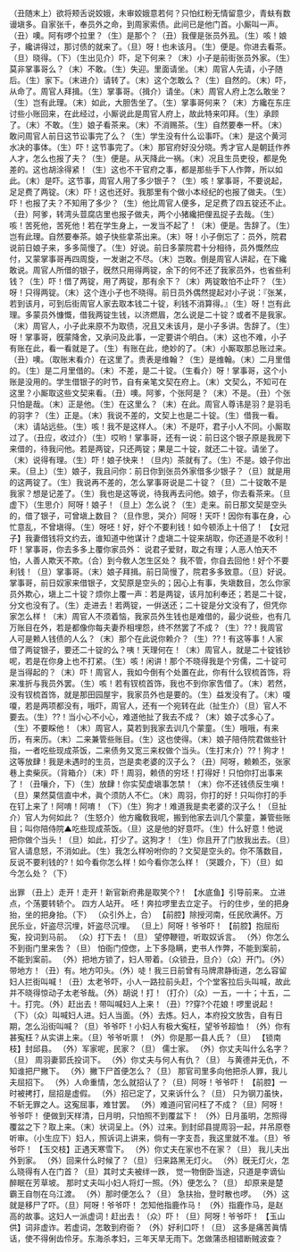 <!-- { "loadSidebar": true } -->
（丑随末上）欲将颊舌说姣娥，未审姣娥意若何？只怕红粉无情留意少，青蚨有数谩塡多。自家张千，奉员外之命，到周家索债。此间已是他门首。小厮叫一声。（丑）噢。阿有啰个拉里？（生）是那个？（丑）我俚是张员外厾。（生）咳！娘子，纔讲得过，那讨债的就来了。（旦）呀！也未该月。（生）便是。你进去看茶。（旦）晓得。（下）（生出见介）吓，足下何来？（末）小子是前街张员外家。（生）莫非掌事哥么？（末）不敢。（生）失迎。里面请坐。（末）周官人先请，小子随后。（生）家下。（末进介）请转了。（末）这个怎敢么？（生）自然的。（末）吓，从命了。周官人拜揖。（生）掌事哥。（揖介）请坐。（末）周官人府上怎么敢坐？（生）岂有此理。（末）如此，大胆吿坐了。（生）掌事哥何来？（末）方纔在东庄讨些小账回来，在此经过，小厮说此是周官人府上，故此特来叩拜。（生）承顾了。（末）不敢。（生）娘子看茶来。（末）不消赐茶。（生）自然要奉一杯。（末）敢问周官人前日这节讼事完了么？（生）学生没有什么讼事吓。（末）是这个黄河水决的事体。（生）吓！这节事完了。（末）那官府好没分晓。秀才官人是朝廷作养人才，怎么也报了夫？（生）便是。从天降此一祸。（末）况且生员吏役，都是免差的。这也胡涂得紧！（生）这也不干官府之事，都是那些手下人作弊，所以如此。（末）是吓。这节事，周官人用了多少银子？（生）咳！掌事哥，不要说起，足足费了两锭。（末）吓！这也还好。我那里有个做小本经纪的也报了做夫。（生）吓！也报了夫？不知用了多少？（生）他比周官人便多，足足费了四五锭还不止。（丑）阿爹，转湾头荳腐店里也报子做夫，两个小猪纔把俚厾捉子去哉。（生）咳！苦死他，苦死他！若在学生身上，一发当不起了！（末）便是。吿辞了。（生）岂有此理。自然要奉茶。娘子快些拿茶出来。（末）呀！小子倒忘了：员外，院君说前日娘子来，多多简慢了。（生）好说。前日多蒙院君十分相待，员外慨然应付，又蒙掌事哥再四周旋，一发谢之不尽。（末）岂敢。倒是周官人讲起，在下纔敢说。周官人所借的银子，旣然只用得两锭，余下的何不还了我家员外，也省些利钱？（生）吓！借了两锭，用了两锭，那有余下？（末）两锭敢怕不止吓？（生）呀！只得两锭。（末）这个连小子也不晓得。前日员外偶然提起对小子说：『张某，若到该月，可到后街周官人家去取本钱二十锭，利钱不消算得。』（生）呀！岂有此理。多蒙员外慷慨，借我两锭生钱，以济燃眉，怎么说是二十锭？或者不是我家。（末）周官人，小子此来原不为取债，况且又未该月，是小子多讲。吿辞了。（生）呀！掌事哥，旣蒙降舍，又承问及此事，一定要讲个明白。（末）这也不难，小子有账在此，看一看就是了。（生）有账在此，绝妙的了。（末）小厮取那总账过来。（丑）噢。（取账末看介）在这里了。贵表是维翰？（生）是维翰。（末）二月里借的。（生）是二月里借的。（末）不差，是二十锭。（生看介）呀！掌事哥，这个小账是没用的。学生借银子的时节，自有亲笔文契在府上。（末）文契么，不知可在这里？小厮取这些文契来看。（丑）噢。阿爹，个张阿是？（末）不是。（丑）个张只怕是哉。（末）正是他。（生）在这里么？（末）在此。周官人尊讳是羽？是羽毛的羽字？（生）正是。（末）我说不差的，文契上也是二十锭。（生）借我一看。（末）请站远些。（生）咳！我不是这样人。（末）不是吓，君子小人不同。小厮取过了。（丑应，收过介）（生）哎哟！掌事哥，还有一说：前日这个银子原是我房下来借的，待我问他。若是两锭，只还两锭；果是二十锭，就还二十锭。请坐了。（末）说得有理。（生）吓！娘子快来！（旦内）茶就有了。（生）不是。娘子你出来。（旦上）（生）娘子，我且问你：前日你到张员外家借多少银子？（旦）就是用的这两锭了。（生）我说再不差的，怎么掌事哥说是二十锭？（旦）二十锭敢不是我家？想是记差了。（生）我也是这等说，待我再去问他。娘子，你去看茶来。（旦虚下）（生思介）阿呀！娘子！（旦上）怎么说？（生）走来。前日那文契是空头的，借了银子，可曾塡上数目？（旦作思，哭介）阿呀！天吓！因你有事在身，心忙意乱，不曾塡得。（生）呀呸！好，好个不要利钱！如今顿添上十倍了！
【女冠子】我妻借钱将文约去，谁知道中他谋计？虚塡二十锭来胡取，你还道是不收利！
吓！掌事哥，你去多多上覆你家员外：
说君子爱财，取之有理；人恶人怕天不怕，人善人欺天不欺。（合）到今敎人怎生区处？
我不管，你自去回他！好个不要利钱！（旦）掌事哥。（末）娘子拜揖。前日简慢了，院君多多致意。（旦）好说。掌事哥，前日奴家来借银子，文契原是空头的；因心上有事，失塡数目，怎么你家员外欺心，塡上二十锭？烦你上覆一声：若是两锭，该月加利奉还；若是二十锭，分文也没有了。（生）走进去！若两锭，一倂送还；二十锭是分文没有了，但凭你家怎么样！（末）周官人不须着恼，我家员外生钱也是难借的，最少说些，也有几万账目在外，若是都像你每夫妻乔相埋怨，终不然罢了不成？（生）??！我周官人可是赖人钱债的人么？（末）那个在此说你赖介？（生）??！有这等事！人家借了两锭银子，要还二十锭的么？咦！天理何在！（末）周官人，就是二十锭钱钞呢，若是在你身上也不打紧。（生）咳！闲讲！那个不晓得我是个穷儒，二十锭可是当得起的？（末）吓！周官人，我如今倒有个处置在此，你有什么钗梳首饰，将来准折与我员外罢。（生）咳！若有钗梳首饰，我也不到你家吿借了。（末）若然，没有钗梳首饰，就是那田园屋宇，我家员外也是要的。（生）益发没有了。（末）嗄嗄，若是两项都没有，哦吓，周官人，还有一个宛转在此（扯生介）（旦）官人不要去。（生）??！当小心不小心，难道他扯了我去不成？（末）娘子忒多心了。（生）不要睬他！（末）周官人，莫若到我家去训几个蒙童。（生）哦哦，有来历，有来历。（末）二来兼管些账目。（生）这也使得。（末）娘子陪侍院君做些针指，一者吃些现成茶饭，二来债务又宽三来权做个当头。（生打末介）??！狗才！这等放肆！我是未遇时的生员，岂是卖老婆的汉子么？（丑）阿呀，赖赖丕，张家巷上卖柴灰。（背箱介）（末）吓！周羽，赖债的穷坯！打得好！只怕你打出事来了！（丑嚷介，下）（生）放肆！你实契虚塡事怎禁！（末）你不还钱债反生嗔！（旦）果然莫信直中术，眞个须防人不仁。（末）周羽，你打的好！只叫你打的手在钉上来了！阿唷！阿唷！（下）（生）狗才！难道我是卖老婆的汉子么！（旦扯介）官人为何如此？（生怒介）他方纔敎我呢，搬到他家去训几个蒙童，兼管些账目；叫你陪侍院▲吃些现成茶饭。（旦）这是他的好意吓。（生）什么好意！他说把你做个当头！（旦）如此，打少了。这狗才！（生）你且开了门放我出去。（旦）官人请息怒，不消如此。（生）我怎么样吩咐你的？文契是空头的。你不落数目，反说不要利钱的?！如今看你怎么样！如今看你怎么样！（哭踱介，下）（旦）如今怎么处？（下）
 
出罪
（丑上）走开！走开！新官新府弗是取笑个?！
【水底鱼】引导前来。
立进点，个荡要转轿个。
四方人站开。
呸！奔拉啰里去立定子。
行的住步，坐的把身抬，坐的把身抬。（下）
（众引外上，合）
【前腔】除授河南，任民欣满怀。万民乐业，奸盗尽沉埋，奸盗尽沉埋。
（旦上）阿呀！爷爷吓！
【前腔】抱屈衔寃，投词到马前。
（众）打下去！（旦）
望停鞭镫，听取奴诉言。
（外）你怎么不到衙门里来吿？（旦）
怕衙门倥偬，上下多隐瞒，吏书人作弊，不能到案前，不能到案前。
（外）把地方锁了，妇人带着。（众锁丑，旦介）（众）开门。（外）带地方！（丑）有。地方叩头。（外）唗！我三日前曾有马牌肃静街道，怎么容留妇人拦街叫喊！（丑）太老爷吓，小人一路拉前头赶，个个堂客拉后头叫喊，故此并不晓得惊动子太老爷哉。（外）胡说！打！（打介）（众）一五，一十；十五，二十。打完。（外）赶出去！带叫喊妇人上来！（丑）??穿?个花娘！啰里说起！（下）（众）叫喊妇人进。妇人当面。（外）去炼。妇人，本府投文放吿，自有日期，怎么沿街叫喊？（旦）爷爷吓！小妇人有极大寃枉，望爷爷超恤！（外）你有甚寃枉？从实讲上来。（旦）爷爷听禀！（外）你是那一县人氏？（旦）
【锁南枝】封邱县。
（外）军家呢，民家？（旦）
儒士家。
（外）你丈夫叫什么名字？（旦）
周羽妻郭氏投词下。
（外）你丈夫与何人有仇？（旦）
与黄德并无仇，不知谁把尸撇下。
（外）撇下尸首便怎么？（旦）
那官司里多向他把杀人罪，我儿夫屈招下。
（外）人命重情，怎么就招认了？（旦）阿呀！爷爷吓！
【前腔】一时被拷打，屈招是虚假。
（外）招已定了，又来诉什么？（旦）
只为钢刀虽快，不斩无罪之人。这寃屈事，难甘罢。
（外）难道问官问枉了不成？（旦）阿呀！爷爷吓！
便做到天样清，日月明，只怕照不到覆盆下！
（外）日月虽明，怎照得覆盆之下？取上来。（末）状词呈上。（外）过来。到封邱县提周羽一起，幷吊原卷听审。（小生应下）妇人，照诉词上讲来，倘有一字支吾，我这里就不准。（旦）爷爷吓！
【玉交枝】正遇天寒雪下。
（外）你丈夫在家也不在家？（旦）
我儿夫出外到家。
（外）回来什么时候了？（旦）
归来路黑无灯火。
（外）旣无灯火，怎么晓得有人在门首？（旦）其时丈夫被绊一跌，
觉一物倒卧当途，只道是李谪仙醉眠在芳草坡。
那时丈夫叫小妇人将灯一照。（外）便怎么？（旦）
却原来是楚霸王自刎在乌江渡。
（外）那时便怎么？（旦）
急扶抬，登时散也啰。
（外）这就是移尸了吓。（旦）阿呀！爷爷吓！
怎知他指鹿作马！
（外）指鹿作马，是赵高的故事。这妇人一派虚词！赶出去！（众）吓！（旦）阿呀！爷爷吓！
【玉山供】词非虚诈。若虚词，怎敢到府衙？
（外）好利口吓！（旦）
这多是痛苦眞情话，使不得俐齿伶牙。东海杀孝妇，三年天旱无雨下。怎做蒲丞相错断贼波查？
